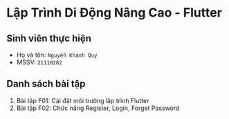 # Lập Trình Di Động Nâng Cao - Flutter

## Sinh viên thực hiện

- Họ và tên: `Nguyễn Khánh Quy`
- MSSV: `21110282`

## Danh sách bài tập

1. Bài tập F01: Cài đặt môi trường lập trình Flutter
1. Bài tập F02: Chức năng Register, Login, Forget Password
